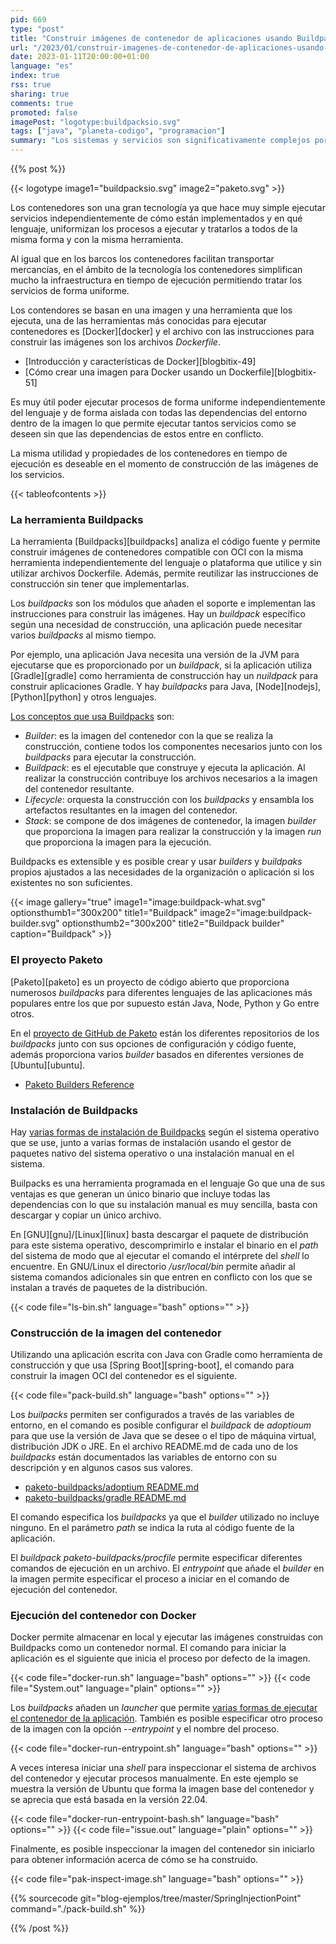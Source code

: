 ```yaml
---
pid: 669
type: "post"
title: "Construir imágenes de contenedor de aplicaciones usando Buildpacks"
url: "/2023/01/construir-imagenes-de-contenedor-de-aplicaciones-usando-buildpacks/"
date: 2023-01-11T20:00:00+01:00
language: "es"
index: true
rss: true
sharing: true
comments: true
promoted: false
imagePost: "logotype:buildpacksio.svg"
tags: ["java", "planeta-codigo", "programacion"]
summary: "Los sistemas y servicios son significativamente complejos por sí mismos, además en sistemas que se componen de varios de ellos cada uno con sus diferencias añade más complejidad al sistema. Eliminar toda la complejidad posible y simplificar el sistema es algo deseable. La herramienta Buildpacks aplica a la construcción de las aplicaciones lo que los contenedores aplican en tiempo de ejecución de las mismas, uniformizando las aplicaciones independientemente del lenguaje y plataforma que usen."
---
```


{{% post %}}

{{< logotype image1="buildpacksio.svg" image2="paketo.svg" >}}

Los contenedores son una gran tecnología ya que hace muy simple ejecutar servicios independientemente de cómo están implementados y en qué lenguaje, uniformizan los procesos a ejecutar y tratarlos a todos de la misma forma y con la misma herramienta.

Al igual que en los barcos los contenedores facilitan transportar mercancías, en el ámbito de la tecnología los contenedores simplifican mucho la infraestructura en tiempo de ejecución permitiendo tratar los servicios de forma uniforme.

Los contendores se basan en una imagen y una herramienta que los ejecuta, una de las herramientas más conocidas para ejecutar contenedores es [Docker][docker] y el archivo con las instrucciones para construir las imágenes son los archivos _Dockerfile_.

* [Introducción y características de Docker][blogbitix-49]
* [Cómo crear una imagen para Docker usando un Dockerfile][blogbitix-51]

Es muy útil poder ejecutar procesos de forma uniforme independientemente del lenguaje y de forma aislada con todas las dependencias del entorno dentro de la imagen lo que permite ejecutar tantos servicios como se deseen sin que las dependencias de estos entre en conflicto.

La misma utilidad y propiedades de los contenedores en tiempo de ejecución es deseable en el momento de construcción de las imágenes de los servicios.

{{< tableofcontents >}}

### La herramienta Buildpacks

La herramienta [Buildpacks][buildpacks] analiza el código fuente y permite construir imágenes de contenedores compatible con OCI con la misma herramienta independientemente del lenguaje o plataforma que utilice y sin utilizar archivos Dockerfile. Además, permite reutilizar las instrucciones de construcción sin tener que implementarlas.

Los _buildpacks_ son los módulos que añaden el soporte e implementan las instrucciones para construir las imágenes. Hay un _buildpack_ específico según una necesidad de construcción, una aplicación puede necesitar varios _buildpacks_ al mismo tiempo.

Por ejemplo, una aplicación Java necesita una versión de la JVM para ejecutarse que es proporcionado por un _buildpack_, si la aplicación utiliza [Gradle][gradle] como herramienta de construcción hay un _nuildpack_ para construir aplicaciones Gradle. Y hay _buildpacks_ para Java, [Node][nodejs], [Python][python] y otros lenguajes.

[Los conceptos que usa Buildpacks](https://buildpacks.io/docs/concepts/) son:

* _Builder_: es la imagen del contenedor con la que se realiza la construcción, contiene todos los componentes necesarios junto con los _buildpacks_ para ejecutar la construcción.
* _Buildpack_: es el ejecutable que construye y ejecuta la aplicación. Al realizar la construcción contribuye los archivos necesarios a la imagen del contenedor resultante.
* _Lifecycle_: orquesta la construcción con los _buildpacks_ y ensambla los artefactos resultantes en la imagen del contenedor.
* _Stack_: se compone de dos imágenes de contenedor, la imagen _builder_ que proporciona la imagen para realizar la construcción y la imagen _run_ que proporciona la imagen para la ejecución.

Buildpacks es extensible y es posible crear y usar _builders_ y _buildpaks_ propios ajustados a las necesidades de la organización o aplicación si los existentes no son suficientes.

{{< image
    gallery="true"
    image1="image:buildpack-what.svg" optionsthumb1="300x200" title1="Buildpack"
    image2="image:buildpack-builder.svg" optionsthumb2="300x200" title2="Buildpack builder"
    caption="Buildpack" >}}

### El proyecto Paketo

[Paketo][paketo] es un proyecto de código abierto que proporciona numerosos _buildpacks_ para diferentes lenguajes de las aplicaciones más populares entre los que por supuesto están Java, Node, Python y Go entre otros.

En el [proyecto de GitHub de Paketo](https://github.com/paketo-buildpacks) están los diferentes repositorios de los _buildpacks_ junto con sus opciones de configuración y código fuente, además proporciona varios _builder_ basados en diferentes versiones de [Ubuntu][ubuntu].

* [Paketo Builders Reference](https://paketo.io/docs/reference/builders-reference/)

### Instalación de Buildpacks

Hay [varias formas de instalación de Buildpacks](https://buildpacks.io/docs/tools/pack/) según el sistema operativo que se use, junto a varias formas de instalación usando el gestor de paquetes nativo del sistema operativo o una instalación manual en el sistema.

Builpacks es una herramienta programada en el lenguaje Go que una de sus ventajas es que generan un único binario que incluye todas las dependencias con lo que su instalación manual es muy sencilla, basta con descargar y copiar un único archivo.

En [GNU][gnu]/[Linux][linux] basta descargar el paquete de distribución para este sistema operativo, descomprimirlo e instalar el binario en el _path_ del sistema de modo que al ejecutar el comando el intérprete del _shell_ lo encuentre. En GNU/Linux el directorio _/usr/local/bin_ permite añadir al sistema comandos adicionales sin que entren en conflicto con los que se instalan a través de paquetes de la distribución.

{{< code file="ls-bin.sh" language="bash" options="" >}}

### Construcción de la imagen del contenedor

Utilizando una aplicación escrita con Java con Gradle como herramienta de construcción y que usa [Spring Boot][spring-boot], el comando para construir la imagen OCI del contenedor es el siguiente.

{{< code file="pack-build.sh" language="bash" options="" >}}

Los _builpacks_ permiten ser configurados a través de las variables de entorno, en el comando es posible configurar el _buildpack_ de _adoptioum_ para que use la versión de Java que se desee o el tipo de máquina virtual, distribución JDK o JRE. En el archivo README.md de cada uno de los _buildpacks_ están documentados las variables de entorno con su descripción y en algunos casos sus valores.

* [paketo-buildpacks/adoptium README.md](https://github.com/paketo-buildpacks/adoptium)
* [paketo-buildpacks/gradle README.md](https://github.com/paketo-buildpacks/gradle)

El comando especifica los _buildpacks_ ya que el _builder_ utilizado no incluye ninguno. En el parámetro _path_ se indica la ruta al código fuente de la aplicación.

El _buildpack_ _paketo-buildpacks/procfile_ permite especificar diferentes comandos de ejecución en un archivo. El _entrypoint_ que añade el *builder* en la imagen permite especificar el proceso a iniciar en el comando de ejecución del contenedor.

### Ejecución del contenedor con Docker

Docker permite almacenar en local y ejecutar las imágenes construidas con Buildpacks como un contenedor normal. El comando para iniciar la aplicación es el siguiente que inicia el proceso por defecto de la imagen.

{{< code file="docker-run.sh" language="bash" options="" >}}
{{< code file="System.out" language="plain" options="" >}}

Los _buildpacks_ añaden un _launcher_ que permite [varias formas de ejecutar el contenedor de la aplicación](https://buildpacks.io/docs/app-developer-guide/run-an-app/). También es posible especificar otro proceso de la imagen con la opción _--entrypoint_ y el nombre del proceso.

{{< code file="docker-run-entrypoint.sh" language="bash" options="" >}}

A veces interesa iniciar una _shell_ para inspeccionar el sistema de archivos del contenedor y ejecutar procesos manualmente. En este ejemplo se muestra la versión de Ubuntu que forma la imagen base del contenedor y se aprecia que está basada en la versión 22.04.

{{< code file="docker-run-entrypoint-bash.sh" language="bash" options="" >}}
{{< code file="issue.out" language="plain" options="" >}}

Finalmente, es posible inspeccionar la imagen del contenedor sin iniciarlo para obtener información acerca de cómo se ha construido.

{{< code file="pak-inspect-image.sh" language="bash" options="" >}}

{{% sourcecode git="blog-ejemplos/tree/master/SpringInjectionPoint" command="./pack-build.sh" %}}

{{% /post %}}
